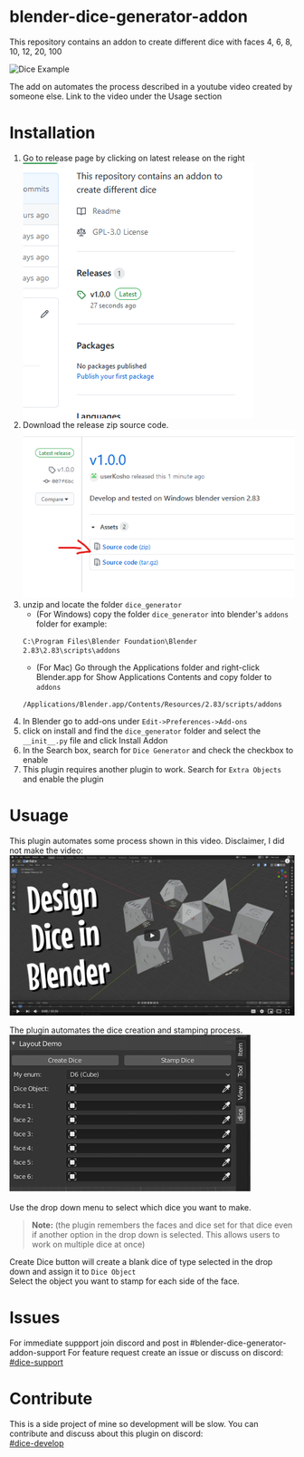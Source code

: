 # blender-dice-generator-addon
This repository contains an addon to create different dice with faces 4, 6, 8, 10, 12, 20, 100

![Dice Example](documents/images/dice_demo.gif)


The add on automates the process described in a youtube video created by someone else. Link to the video under the Usage section

# Installation

1. Go to release page by clicking on latest release on the right
    ![Dice Example](documents/images/release.png)
2. Download the release zip source code.
    ![Dice Example](documents/images/download.png)
3. unzip and locate the folder `dice_generator`
   * (For Windows) copy the folder `dice_generator` into blender's `addons` folder 
   for example:
    ```
    C:\Program Files\Blender Foundation\Blender 2.83\2.83\scripts\addons
    ```
    * (For Mac) Go through the Applications folder and right-click Blender.app for Show Applications Contents
    and copy folder to `addons`
    ```
    /Applications/Blender.app/Contents/Resources/2.83/scripts/addons
    ```
4. In Blender go to add-ons under `Edit->Preferences->Add-ons`
5. click on install and find the `dice_generator` folder and select the `__init__.py` file and click Install Addon
6. In the Search box, search for `Dice Generator` and check the checkbox to enable
7. This plugin requires another plugin to work. Search for `Extra Objects` and enable the plugin

# Usuage
This plugin automates some process shown in this video. Disclaimer, I did not make the video:
[![youtube video](documents/images/video.png)](http://www.youtube.com/watch?v=nCowrvfOr3Q "Design Your Own Custom Dice for Free | Blender Tutorial | DIY with Cly Ep. 21")

The plugin automates the dice creation and stamping process.<br/>
![Dice Example](documents/images/panel.png)<br/>
<br/>
Use the drop down menu to select which dice you want to make.<br/>
>**Note:** (the plugin remembers the faces and dice set for that  dice even if another option in the drop down is selected. This allows users to work on multiple dice at once)<br/>

Create Dice button will create a blank dice of type selected in the drop down and assign it to `Dice Object`<br/>
Select the object you want to stamp for each side of the face.

# Issues
For immediate suppport
join discord and post in #blender-dice-generator-addon-support
For feature request create an issue or discuss on discord: <br/>
[#dice-support](https://discord.gg/X7faVt8)

# Contribute
This is a side project of mine so development will be slow.
You can contribute and discuss about this plugin on discord: <br/>
[#dice-develop](https://discord.gg/X7faVt8)
